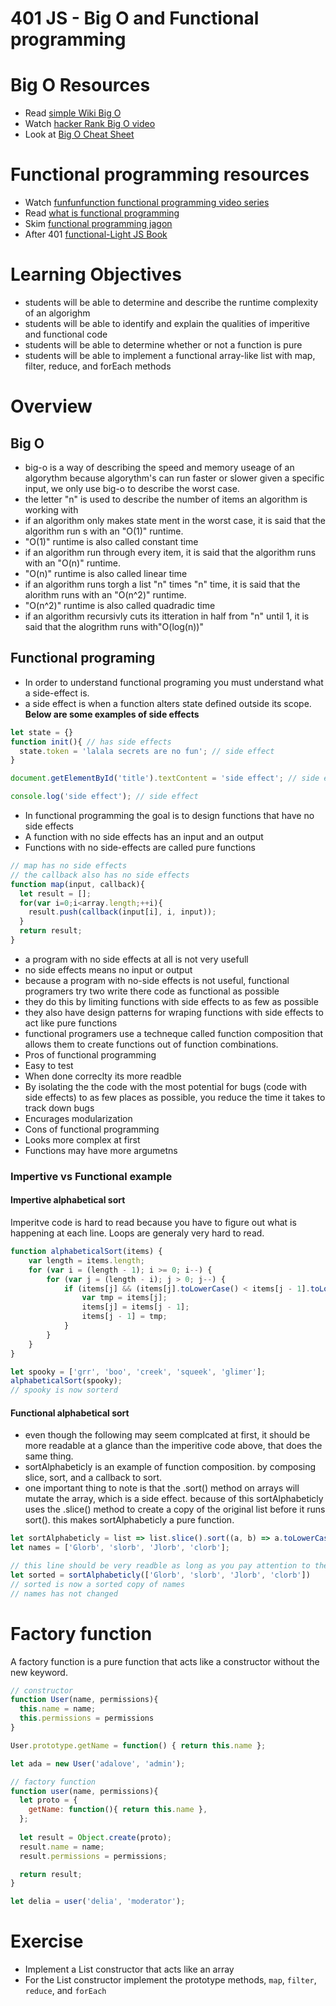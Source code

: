 401 JS - Big O and Functional programming
===============================================

# Big O Resources
* Read [simple Wiki Big O] 
* Watch [hacker Rank Big O video]
* Look at [Big O Cheat Sheet]

# Functional programming resources
* Watch [funfunfunction functional programming video series]
* Read [what is functional programming]
* Skim [functional programming jagon] 
* After 401 [functional-Light JS Book]

# Learning Objectives
* students will be able to determine and describe the runtime complexity of an algorighm
* students will be able to identify and explain the qualities of imperitive and functional code
* students will be able to determine whether or not a function is pure
* students will be able to implement a functional array-like list with map, filter, reduce, and forEach methods

# Overview
## Big O
* big-o is a way of describing the speed and memory useage of an algorythm because algorythm's can run faster or slower given a specific input, we only use big-o to describe the worst case.
* the letter "n" is used to describe the number of items an algorithm is working with
* if an algorithm only makes state ment in the worst case, it is said that the algorithm run s with an "O(1)" runtime.
 * "O(1)" runtime is also called constant time
* if an algorithm run through every item, it is said that the algorithm runs with an "O(n)" runtime.
 * "O(n)" runtime is also called linear time
* if an algorithm runs torgh a list "n" times "n" time, it is said that the alorithm runs with an "O(n^2)" runtime.
 * "O(n^2)" runtime is also called quadradic time
* if an algorithm recursivly cuts its itteration in half from "n" until 1, it is said that the alogrithm runs with"O(log(n))"

 
## Functional programing
* In order to understand functional programing you must understand what a side-effect is.
 * a side effect is when a function alters state defined outside its scope.  
 **Below are some examples of side effects**
``` javascript
let state = {}
function init(){ // has side effects
  state.token = 'lalala secrets are no fun'; // side effect
}
```
``` javascript
document.getElementById('title').textContent = 'side effect'; // side effect
```
``` javascript
console.log('side effect'); // side effect
```
* In functional programming the goal is to design functions that have no side effects
* A function with no side effects has an input and an output
* Functions with no side-effects are called pure functions
``` javascript
// map has no side effects
// the callback also has no side effects
function map(input, callback){
  let result = [];
  for(var i=0;i<array.length;++i){
    result.push(callback(input[i], i, input));
  }
  return result;
}
```
* a program with no side effects at all is not very usefull
 * no side effects means no input or output
* because a program with no-side effects is not useful, functional programers try two write there code as functional as possible
 * they do this by limiting functions with side effects to as few as possible
 * they also have design patterns for wraping functions with side effects to act like pure functions
* functional programers use a techneque called function composition that allows them to create functions out of function combinations. 
* Pros of functional programming
 * Easy to test
 * When done correclty its more readble
 * By isolating the the code with the most potential for bugs (code with side effects) to as few places as possible, you reduce the time it takes to track down bugs
 * Encurages modularization
* Cons of functional programming
 * Looks more complex at first
 * Functions may have more argumetns
 
### Impertive vs Functional example
#### Impertive alphabetical sort
Imperitve code is hard to read because you have to figure out what is happening at each line. Loops are generaly very hard to read.
``` javascript
function alphabeticalSort(items) {  
    var length = items.length;
    for (var i = (length - 1); i >= 0; i--) {
        for (var j = (length - i); j > 0; j--) {
            if (items[j] && (items[j].toLowerCase() < items[j - 1].toLowerCase())) {
                var tmp = items[j];
                items[j] = items[j - 1];
                items[j - 1] = tmp;
            }
        }
    }
}

let spooky = ['grr', 'boo', 'creek', 'squeek', 'glimer'];
alphabeticalSort(spooky);
// spooky is now sorterd
```
#### Functional alphabetical sort
* even though the following may seem  complcated at first, it should be more readable at a glance than the imperitive code above, that does the same thing. 
* sortAlphabeticly is an example of function composition. by composing slice, sort, and a callback to sort.
* one important thing to note is that the .sort() method on arrays will mutate the array, which is a side effect. because of this sortAlphabeticly uses the .slice() method to create a copy of the original list before it runs sort(). this makes sortAlphabeticly a pure function.
``` javascript
let sortAlphabeticly = list => list.slice().sort((a, b) => a.toLowerCase() > b.toLowerCase());
let names = ['Glorb', 'slorb', 'Jlorb', 'clorb'];

// this line should be very readble as long as you pay attention to the function name
let sorted = sortAlphabeticly(['Glorb', 'slorb', 'Jlorb', 'clorb'])
// sorted is now a sorted copy of names
// names has not changed
```

# Factory function
A factory function is a pure function that acts like a constructor without the new keyword.
``` javascript
// constructor
function User(name, permissions){
  this.name = name;
  this.permissions = permissions
}

User.prototype.getName = function() { return this.name };

let ada = new User('adalove', 'admin');

// factory function
function user(name, permissions){
  let proto = {
    getName: function(){ return this.name },
  };
  
  let result = Object.create(proto);
  result.name = name;
  result.permissions = permissions;

  return result;
}

let delia = user('delia', 'moderator');
```

# Exercise
* Implement a List constructor that acts like an array
* For the List constructor implement the prototype methods, `map`, `filter`, `reduce`, and `forEach`

[simple Wiki Big O]: https://simple.wikipedia.org/wiki/Big_O_notation
[hacker Rank Big O video]: https://www.youtube.com/watch?v=v4cd1O4zkGw
[funfunfunction functional programming video series]: https://www.youtube.com/playlist?list=PL0zVEGEvSaeEd9hlmCXrk5yUyqUag-n84
[functional programming jagon]: https://github.com/hemanth/functional-programming-jargon#functional-programming-jargon
[what is functional programming]: http://blog.jenkster.com/2015/12/what-is-functional-programming.html
[functional-Light JS Book]: https://github.com/getify/Functional-Light-JS
[Big O Cheat Sheet]: http://bigocheatsheet.com/
